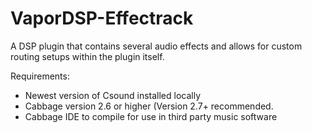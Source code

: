 # VaporDSP-Effectrack
A DSP plugin that contains several audio effects and allows for custom routing setups within the plugin itself. 

Requirements:
  - Newest version of Csound installed locally
  - Cabbage version 2.6 or higher (Version 2.7+ recommended. 
  - Cabbage IDE to compile for use in third party music software

